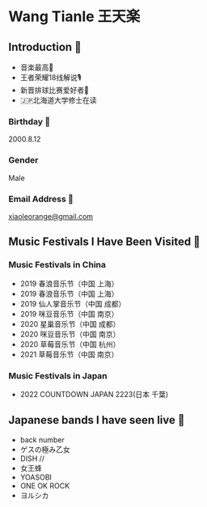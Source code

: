 # Wang Tianle  王天楽

## Introduction 👦
* 音楽最高🎵
* 王者荣耀18线解说🎙️
* 新晋排球比赛爱好者🏐️
* 🇯🇵北海道大学修士在读

### Birthday 🎂
2000.8.12

### Gender
Male

### Email Address 📧
xiaoleorange@gmail.com

## Music Festivals I Have Been Visited 🎸

### Music Festivals in China
* 2019 春浪音乐节（中国 上海）
* 2019 春浪音乐节（中国 上海）
* 2019 仙人掌音乐节（中国 成都）
* 2019 咪豆音乐节（中国 南京）
* 2020 星巢音乐节（中国 成都）
* 2020 咪豆音乐节（中国 南京）
* 2020 草莓音乐节（中国 杭州）
* 2021 草莓音乐节（中国 南京）

### Music Festivals in Japan
* 2022 COUNTDOWN JAPAN 2223(日本 千葉)

## Japanese bands I have seen live 🪩
* back number
* ゲスの極み乙女
* DISH //
* 女王蜂
* YOASOBI
* ONE OK ROCK
* ヨルシカ
